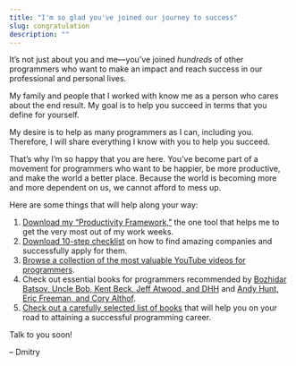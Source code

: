 ```yaml
---
title: "I'm so glad you've joined our journey to success"
slug: congratulation
description: ""
---
```


It’s not just about you and me—you’ve joined *hundreds* of other programmers who want to make an impact and reach success in our professional and personal lives.

My family and people that I worked with know me as a person who cares about the end result. My goal is to help you succeed in terms that you define for yourself.

My desire is to help as many programmers as I can, including you. Therefore, I will share everything I know with you to help you succeed.

That’s why I’m so happy that you are here. You’ve become part of a movement for programmers who want to be happier, be more productive, and make the world a better place. Because the world is becoming more and more dependent on us, we cannot afford to mess up.

Here are some things that will help along your way:

1. [Download my “Productivity Framework,”](https://attachments.convertkitcdnn2.com/196514/4e2e3867-3d61-4d52-b7f2-f826ecf81682/Productivity%20Framework.pdf) the one tool that helps me to get the very most out of my work weeks.
2. [Download 10-step checklist](https://attachments.convertkitcdnn2.com/196514/219f32e5-1a7c-499e-bd6c-5b7eed3fc0a2/how-to-get-your-dream-job-software-developer-checklist-result.pdf) on how to find amazing companies and successfully apply for them.
3. [Browse a collection of the most valuable YouTube videos for programmers](https://www.youtube.com/playlist?list=PLZ9y9yxqfSW-HUoh2r-WCWU8ewrBI_8nm).
4. Check out essential books for programmers recommended by [Bozhidar Batsov, Uncle Bob, Kent Beck, Jeff Atwood, and DHH](https://iamdi.dev/essential-books-that-every-programmer-should-read/) and [Andy Hunt, Eric Freeman, and Cory Althof](https://iamdi.dev/essential-books-that-every-programmer-should-read-lists-by-andy-hunt-eric-freeman-cory-althoff/).
5. [Check out a carefully selected list of books](https://iamdi.dev/books-for-successful-programmers/) that will help you on your road to attaining a successful programming career.

Talk to you soon!

– Dmitry

